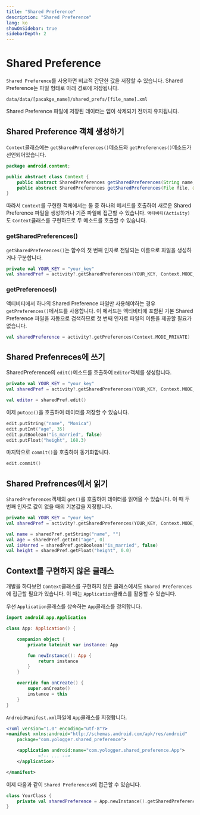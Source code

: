 ```yaml
---
title: "Shared Preference"
description: "Shared Preference"
lang: ko
showOnSidebar: true
sidebarDepth: 2
---
```



# Shared Preference
`Shared Preference`를 사용하면 비교적 간단한 값을 저장할 수 있습니다. Shared Preference는 파일 형태로 아래 경로에 저장됩니다.

```
data/data/[pacakge_name]/shared_prefs/[file_name].xml
```
Shared Preference 파일에 저장된 데이터는 앱이 삭제되기 전까지 유지됩니다.

## Shared Preference 객체 생성하기

`Context`클래스에는 `getSharedPreferences()`메소드와 `getPreferences()`메소드가 선언되어있습니다.
``` java Context.java
package android.content;

public abstract class Context {
    public abstract SharedPreferences getSharedPreferences(String name, @PreferencesMode int mode);
    public abstract SharedPreferences getSharedPreferences(File file, @PreferencesMode int mode);
}
```

따라서 `Context`를 구현한 객체에서는 둘 중 하나의 메서드를 호출하여 새로운 Shared Preference 파일을 생성하거나 기존 파일에 접근할 수 있습니다. `액티비티(Activity)`도 `Context`클래스를 구현하므로 두 메소드를 호출할 수 있습니다.

### getSharedPreferences()
`getSharedPreferences()`는 함수의 첫 번째 인자로 전달되는 이름으로 파일을 생성하거나 구분합니다.
``` kotlin
private val YOUR_KEY = "your_key"
val sharedPref = activity?.getSharedPreferences(YOUR_KEY, Context.MODE_PRIVATE)
```

### getPreferences()
액티비티에서 하나의 Shared Preference 파일만 사용해야하는 경우 `getPreferences()`메서드를 사용합니다. 이 메서드는 액티비티에 포함된 기본 Shared Preference 파일을 자동으로 검색하므로 첫 번째 인자로 파일의 이름을 제공할 필요가 없습니다.
``` kotlin
val sharedPreference = activity?.getPreferences(Context.MODE_PRIVATE)
```

## Shared Prefenreces에 쓰기
SharedPreference의 `edit()`메소드를 호출하여 `Editor`객체를 생성합니다.
``` kotlin
private val YOUR_KEY = "your_key"
val sharedPref = activity?.getSharedPreferences(YOUR_KEY, Context.MODE_PRIVATE)

val editor = sharedPref.edit()
```
이제 `put○○○()`을 호출하여 데이터를 저장할 수 있습니다.
``` kotlin
edit.putString("name", "Monica")
edit.putInt("age", 35)
edit.putBoolean("is_married", false)
edit.putFloat("height", 168.3)
```
마지막으로 `commit()`을 호출하여 동기화합니다.
``` kotlin
edit.commit()
```

## Shared Prefrences에서 읽기
`SharedPreferences`객체의 `get()`를 호출하여 데이터를 읽어올 수 있습니다. 이 때 두 번째 인자로 값이 없을 때의 기본값을 지정합니다.
``` kotlin
private val YOUR_KEY = "your_key"
val sharedPref = activity?.getSharedPreferences(YOUR_KEY, Context.MODE_PRIVATE)

val name = sharedPref.getString("name", "")
val age = sharedPref.getInt("age", 0)
val isMarred = sharedPref.getBoolean("is_married", false)
val height = sharedPref.getFloat("height", 0.0)
```

## Context를 구현하지 않은 클래스
개발을 하다보면 `Context`클래스를 구현하지 않은 클래스에서도 `Shared Preferences`에 접근할 필요가 있습니다. 이 때는 `Application`클래스를 활용할 수 있습니다.

우선 `Application`클래스를 상속하는 `App`클래스를 정의합니다.
``` kotlin App.kt
import android.app.Application

class App: Application() {

    companion object {
        private lateinit var instance: App

        fun newInstance(): App {
            return instance
        }
    }

    override fun onCreate() {
        super.onCreate()
        instance = this
    }
}
``` 
`AndroidManifest.xml`파일에 `App`클래스를 지정합니다.
``` xml AndroidManifest.xml
<?xml version="1.0" encoding="utf-8"?>
<manifest xmlns:android="http://schemas.android.com/apk/res/android"
    package="com.yologger.shared_preference">

    <application android:name="com.yologger.shared_preference.App">
            <!-- ... -->
    </application>

</manifest>
```
이제 다음과 같이 `Shared Preferences`에 접근할 수 있습니다.
``` kotlin
class YourClass {
    private val sharedPreference = App.newInstance().getSharedPreferences("your_file_key", Context.MODE_PRIVATE)
}
```